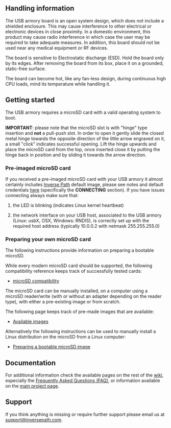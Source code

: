 ## Handling information

The USB armory board is an open system design, which does not include a
shielded enclosure. This may cause interference to other electrical or
electronic devices in close proximity. In a domestic environment, this product
may cause radio interference in which case the user may be required to take
adequate measures. In addition, this board should not be used near any medical
equipment or RF devices.

The board is sensitive to Electrostatic discharge (ESD). Hold the board only by
its edges. After removing the board from its box, place it on a grounded,
static-free surface.

The board can become hot, like any fan-less design, during continuous high CPU
loads, mind its temperature while handling it.

## Getting started

The USB armory requires a microSD card with a valid operating system to boot.

**IMPORTANT**: please note that the microSD slot is with "hinge" type insertion and **not** a pull-push
slot. In order to open it gently slide the closed metal hinge towards the opposite direction of the little
arrow engraved on it, a small "click" indicates successful opening. Lift the hinge upwards and place the microSD card from the top, once inserted close it by putting the hinge back in position and by sliding it towards the arrow direction.

### Pre-imaged microSD card

If you received a pre-imaged microSD card with your USB armory it almost certainly includes [Inverse Path](https://inversepath.com) default image, please see notes and default credentials [here](https://dev.inversepath.com/usbarmory) (specifically the **CONNECTING** section). If you have issues connecting always make sure that:

1. the LED is blinking (indicates Linux kernel heartbeat)

2. the network interface on your USB host, associated to the USB armory (Linux: usbX, OSX, Windows: RNDIS), is correctly set up with the required host address (typically 10.0.0.2 with netmask 255.255.255.0)

### Preparing your own microSD card

The following instructions provide information on preparing a bootable microSD.

While every modern microSD card should be supported, the following
compatibility reference keeps track of successfully tested cards:

* [microSD compatibility](https://github.com/inversepath/usbarmory/wiki/microSD-compatibility)

The microSD card can be manually installed, on a computer using a microSD
reader/write (with or without an adapter depending on the reader type), with
either a pre-existing image or from scratch.

The following page keeps track of pre-made images that are available:

* [Available images](https://github.com/inversepath/usbarmory/wiki/Available-images)

Alternatively the following instructions can be used to manually install a
Linux distribution on the microSD from a Linux computer:

* [Preparing a bootable microSD image](https://github.com/inversepath/usbarmory/wiki/Preparing-a-bootable-microSD-image)

## Documentation

For additional information check the available pages on the rest of the [wiki](https://github.com/inversepath/usbarmory/wiki), especially the [Frequently Asked Questions (FAQ)](https://github.com/inversepath/usbarmory/wiki/Frequently-Asked-Questions-(FAQ)), or information available on the [main project page](https://inversepath.com/usbarmory).

## Support

If you think anything is missing or require further support please email us at support@inversepath.com.
